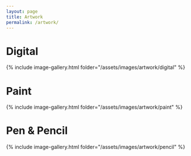 ```yaml
---
layout: page
title: Artwork
permalink: /artwork/
---
```


# Digital
{% include image-gallery.html folder="/assets/images/artwork/digital" %}
# Paint
{% include image-gallery.html folder="/assets/images/artwork/paint" %}

# Pen & Pencil
{% include image-gallery.html folder="/assets/images/artwork/pencil" %}